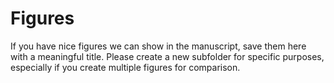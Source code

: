 # Figures

If you have nice figures we can show in the manuscript, save them here with a meaningful title. 
Please create a new subfolder for specific purposes, especially if you create multiple figures for comparison.